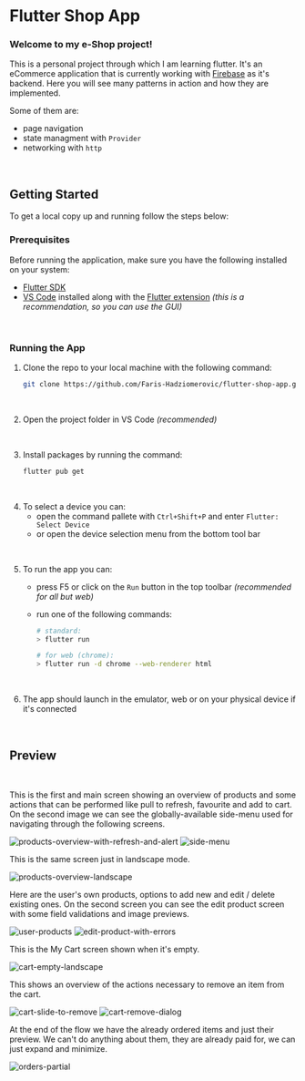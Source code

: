 # Flutter Shop App

### Welcome to my e-Shop project!

This is a personal project through which I am learning flutter. 
It's an eCommerce application that is currently working with [Firebase](https://firebase.google.com/) as it's backend. 
Here you will see many patterns in action and how they are implemented. 

Some of them are:
- page navigation 
- state managment with `Provider`
- networking with `http`

<br>

## Getting Started

To get a local copy up and running follow the steps below: 

### Prerequisites

Before running the application, make sure you have the following installed on your system: 

- [Flutter SDK](https://flutter.dev/docs/get-started/install)
- [VS Code](https://code.visualstudio.com/) installed along with the [Flutter extension](https://flutter.dev/docs/get-started/editor?tab=vscode) *(this is a recommendation, so you can use the GUI)*

<br>

### Running the App

1. Clone the repo to your local machine with the following command:

   ```sh
   git clone https://github.com/Faris-Hadziomerovic/flutter-shop-app.git
   ```

<br>

2. Open the project folder in VS Code *(recommended)* 

<br>

3. Install packages by running the command:

   ```sh
   flutter pub get
   ```

<br>

4. To select a device you can:
    - open the command pallete with `Ctrl+Shift+P` and enter `Flutter: Select Device`
    - or open the device selection menu from the bottom tool bar

<br>

5. To run the app you can:
    - press F5 or click on the `Run` button in the top toolbar *(recommended for all but web)*
    - run one of the following commands:
    
        ```sh    
        # standard:
        > flutter run
        
        # for web (chrome):
        > flutter run -d chrome --web-renderer html
        ```

<br>

6. The app should launch in the emulator, web or on your physical device if it's connected


<br>

## Preview

<br>

This is the first and main screen showing an overview of products and some actions that can be performed like pull to refresh, favourite and add to cart.
On the second image we can see the globally-available side-menu used for navigating through the following screens.

![products-overview-with-refresh-and-alert](https://user-images.githubusercontent.com/64084436/221404994-f8a2214d-011c-4d10-b2b0-a77e7a600045.png)
![side-menu](https://user-images.githubusercontent.com/64084436/221404997-4c8694fb-c564-49e9-9bed-8aedd935fcca.png)



This is the same screen just in landscape mode.

![products-overview-landscape](https://user-images.githubusercontent.com/64084436/221405009-8442406a-b1ea-4752-b50a-a621d8101ab0.png)



Here are the user's own products, options to add new and edit / delete existing ones. 
On the second screen you can see the edit product screen with some field validations and image previews.

![user-products](https://user-images.githubusercontent.com/64084436/221404999-adb5d4d5-a131-484d-baca-0f94cfe34067.png)
![edit-product-with-errors](https://user-images.githubusercontent.com/64084436/221405006-fc0371f1-2d65-4830-b0b1-b3605fea42e6.png)



This is the My Cart screen shown when it's empty.

![cart-empty-landscape](https://user-images.githubusercontent.com/64084436/221405001-83d72890-6c11-463c-a137-ae8f0da2c833.png)



This shows an overview of the actions necessary to remove an item from the cart.

![cart-slide-to-remove](https://user-images.githubusercontent.com/64084436/221405004-27702301-541f-47b1-9f60-74997580022c.png)
![cart-remove-dialog](https://user-images.githubusercontent.com/64084436/221405003-9fbcec34-e46c-4e6e-80bc-b0aafc6ff137.png)



At the end of the flow we have the already ordered items and just their preview. 
We can't do anything about them, they are already paid for, we can just expand and minimize.

![orders-partial](https://user-images.githubusercontent.com/64084436/221405008-439353cb-f204-42f6-9c5d-32e0b3d454a2.png)
